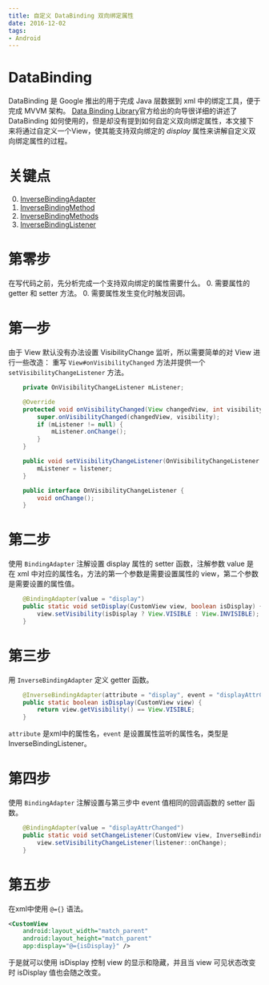 ```yaml
---
title: 自定义 DataBinding 双向绑定属性
date: 2016-12-02
tags:
- Android
---
```

# DataBinding
DataBinding 是 Google 推出的用于完成 Java 层数据到 xml 中的绑定工具，便于完成 MVVM 架构。
[Data Binding Library](https://developer.android.com/topic/libraries/data-binding/index.html#layout_details)官方给出的向导很详细的讲述了 DataBinding 如何使用的，但是却没有提到如何自定义双向绑定属性，本文接下来将通过自定义一个View，使其能支持双向绑定的 *display* 属性来讲解自定义双向绑定属性的过程。

# 关键点
0. [InverseBindingAdapter](https://developer.android.com/reference/android/databinding/InverseBindingAdapter.html)
0. [InverseBindingMethod](https://developer.android.com/reference/android/databinding/InverseBindingAdapter.html)
0. [InverseBindingMethods](https://developer.android.com/reference/android/databinding/InverseBindingMethods.html)
0. [InverseBindingListener](https://developer.android.com/reference/android/databinding/InverseBindingListener.html)

# 第零步
在写代码之前，先分析完成一个支持双向绑定的属性需要什么。
0. 需要属性的 getter 和 setter 方法。
0. 需要属性发生变化时触发回调。


# 第一步
由于 View 默认没有办法设置 VisibilityChange 监听，所以需要简单的对 View 进行一些改造：
重写 `View#onVisibilityChanged` 方法并提供一个 `setVisibilityChangeListener` 方法。

```java
    private OnVisibilityChangeListener mListener;

    @Override
    protected void onVisibilityChanged(View changedView, int visibility) {
        super.onVisibilityChanged(changedView, visibility);
        if (mListener != null) {
            mListener.onChange();
        }
    }

    public void setVisibilityChangeListener(OnVisibilityChangeListener listener) {
        mListener = listener;
    }

    public interface OnVisibilityChangeListener {
        void onChange();
    }
```

# 第二步
使用 `BindingAdapter` 注解设置 display 属性的 setter 函数，注解参数 value 是在 xml 中对应的属性名，方法的第一个参数是需要设置属性的 view，第二个参数是需要设置的属性值。

``` java
    @BindingAdapter(value = "display")
    public static void setDisplay(CustomView view, boolean isDisplay) {
        view.setVisibility(isDisplay ? View.VISIBLE : View.INVISIBLE);
    }
```

# 第三步
用 `InverseBindingAdapter` 定义 getter 函数。

```java
    @InverseBindingAdapter(attribute = "display", event = "displayAttrChanged")
    public static boolean isDisplay(CustomView view) {
        return view.getVisibility() == View.VISIBLE;
    }
```

`attribute` 是xml中的属性名，`event` 是设置属性监听的属性名，类型是 InverseBindingListener。

# 第四步
使用 `BindingAdapter` 注解设置与第三步中 event 值相同的回调函数的 setter 函数。

```java
    @BindingAdapter(value = "displayAttrChanged")
    public static void setChangeListener(CustomView view, InverseBindingListener listener) {
        view.setVisibilityChangeListener(listener::onChange);
    }
```

# 第五步
在xml中使用 `@={}` 语法。

```xml
<CustomView
    android:layout_width="match_parent"
    android:layout_height="match_parent"
    app:display="@={isDisplay}" />
```
于是就可以使用 isDisplay 控制 view 的显示和隐藏，并且当 view 可见状态改变时 isDisplay 值也会随之改变。